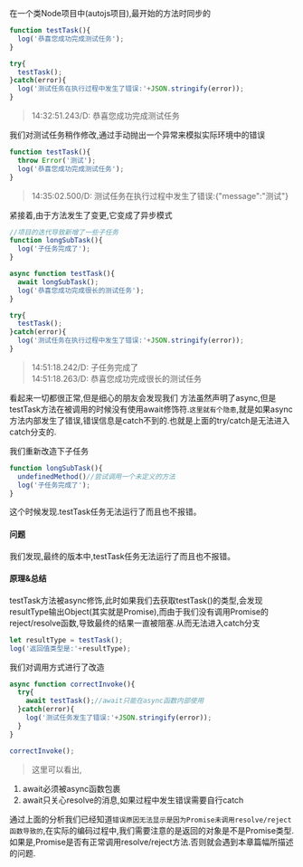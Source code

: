 在一个类Node项目中(autojs项目),最开始的方法时同步的
```js
function testTask(){
  log('恭喜您成功完成测试任务');
}

try{
  testTask();
}catch(error){
  log('测试任务在执行过程中发生了错误:'+JSON.stringify(error));
}
```
>14:32:51.243/D: 恭喜您成功完成测试任务

我们对测试任务稍作修改,通过手动抛出一个异常来模拟实际环境中的错误
```js
function testTask(){
  throw Error('测试');
  log('恭喜您成功完成测试任务');
}
```

>14:35:02.500/D: 测试任务在执行过程中发生了错误:{"message":"测试"}

紧接着,由于方法发生了变更,它变成了异步模式
```js
//项目的迭代导致新增了一些子任务
function longSubTask(){
  log('子任务完成了');
}

async function testTask(){
  await longSubTask();
  log('恭喜您成功完成很长的测试任务');
}

try{
  testTask();
}catch(error){
  log('测试任务在执行过程中发生了错误:'+JSON.stringify(error));
}
```
>14:51:18.242/D: 子任务完成了\
>14:51:18.263/D: 恭喜您成功完成很长的测试任务

看起来一切都很正常,但是细心的朋友会发现我们 方法虽然声明了async,但是testTask方法在被调用的时候没有使用await修饰符.`这里就有个隐患`,就是如果async方法内部发生了错误,错误信息是catch不到的.也就是上面的try/catch是无法进入catch分支的.

我们重新改造下子任务
```js
function longSubTask(){
  undefinedMethod()//尝试调用一个未定义的方法
  log('子任务完成了');
}
```

这个时候发现.testTask任务无法运行了而且也不报错。

#### 问题
我们发现,最终的版本中,testTask任务无法运行了而且也不报错。

#### 原理&总结
testTask方法被async修饰,此时如果我们去获取testTask()的类型,会发现resultType输出Object(其实就是Promise),而由于我们没有调用Promise的reject/resolve函数,导致最终的结果一直被阻塞.从而无法进入catch分支
```js
let resultType = testTask();
log('返回值类型是:'+resultType);
```
我们对调用方式进行了改造
```js
async function correctInvoke(){
  try{
    await testTask();//await只能在async函数内部使用
  }catch(error){
    log('测试任务发生了错误:'+JSON.stringify(error));
  }
}

correctInvoke();
```
>这里可以看出,
1. await必须被async函数包裹
2. await只关心resolve的消息,如果过程中发生错误需要自行catch

通过上面的分析我们已经知道`错误原因无法显示是因为Promise未调用resolve/reject函数导致的`,在实际的编码过程中,我们需要注意的是返回的对象是不是Promise类型.如果是,Promise是否有正常调用resolve/reject方法.否则就会遇到本章篇幅所描述的问题.
